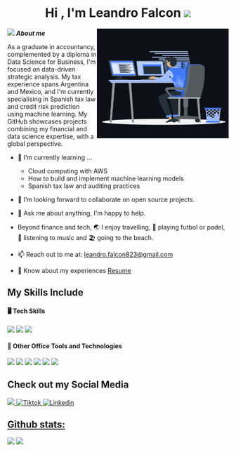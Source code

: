 <h1 align="center"><b>Hi , I'm Leandro Falcon </b><img src="https://media.giphy.com/media/hvRJCLFzcasrR4ia7z/giphy.gif" width="35"></h1>
<!--  -->

<p><img align="right" height="250" width="300" src="https://raw.githubusercontent.com/SubhadeepZilong/SubhadeepZilong/main/icons/animation_500_kxa883sd.gif" alt="SubhadeepZilong" /></p>


<img src="https://media.giphy.com/media/ObNTw8Uzwy6KQ/giphy.gif" width="30px">&nbsp;***About me***

As a graduate in accountancy, complemented by a diploma in Data Science for Business, I'm focused on data-driven strategic analysis. My tax experience spans Argentina and Mexico, and I'm currently specialising in Spanish tax law and credit risk prediction using machine learning. My GitHub showcases projects combining my financial and data science expertise, with a global perspective.
- 🌱 I’m currently learning ...
  - Cloud computing with AWS
  - How to build and implement machine learning models
  - Spanish tax law and auditing practices
- 🤝 I’m looking forward to collaborate on open source projects.
- 💬 Ask me about anything, I'm happy to help.<br>
- Beyond finance and tech, 🌏 I enjoy travelling, 🏃 playing futbol or padel, 🎵 listening to music and 🏖️ going to the beach.


- 📫 Reach out to me at: <a href="leandro.falcon823@gmail.com">leandro.falcon823@gmail.com</a>
- 📄 Know about my experiences <a href="https://github.com/leanfalcon" target="blank">Resume</a>

## My Skills Include

<h4> 🖥️ Tech Skills </h4>
<span> 
  <img src="https://img.shields.io/badge/MySQL-00000F?style=for-the-badge&logo=mysql&logoColor=white">
  <img src="https://img.shields.io/badge/sqlite-%2307405e.svg?style=for-the-badge&logo=sqlite&logoColor=white">
  <img src="https://img.shields.io/badge/python-3670A0?style=for-the-badge&logo=python&logoColor=ffdd54">
 


</span>


<h4> 🏢 Other Office Tools and Technologies </h4>
<span>
  <img src="https://img.shields.io/badge/Matplotlib-%23ffffff.svg?style=for-the-badge&logo=Matplotlib&logoColor=black">
  <img src="https://img.shields.io/badge/numpy-%23013243.svg?style=for-the-badge&logo=numpy&logoColor=white">
  <img src="https://img.shields.io/badge/pandas-%23150458.svg?style=for-the-badge&logo=pandas&logoColor=white">
  <img src="https://img.shields.io/badge/Plotly-%233F4F75.svg?style=for-the-badge&logo=plotly&logoColor=white">
  <img src="https://img.shields.io/badge/Microsoft_Excel-217346?style=for-the-badge&logo=microsoft-excel&logoColor=white">
  <img src="https://img.shields.io/badge/power_bi-F2C811?style=for-the-badge&logo=powerbi&logoColor=black">




</span>

## Check out my Social Media

<a href= "https://www.instagram.com/lean_falcon">
    <img src="https://img.shields.io/badge/Instagram-%23E4405F.svg?style=for-the-badge&logo=Instagram&logoColor=white">
</a>
<a href="https://www.tiktok.com/@vapixel_" >
  <img src="https://img.shields.io/badge/TikTok-%23000000.svg?style=for-the-badge&logo=TikTok&logoColor=white" alt="Tiktok">
</a>
<a href="https://www.linkedin.com/in/leandro-oscar-falcon" >
  <img src="https://img.shields.io/badge/linkedin-%230077B5.svg?style=for-the-badge&logo=linkedin&logoColor=white" alt="Linkedin">


<h2>Github stats:</h2> 

[![](https://github-readme-stats.vercel.app/api?username=leanfalcon&show_icons=true&theme=tokyonight&hide_border=true&locale=en)](https://github.com/leanfalcon)
[![](https://github-readme-streak-stats.herokuapp.com/?user=leanfalcon&theme=material-palenight)](https://github.com/leanfalcon)
</div>

